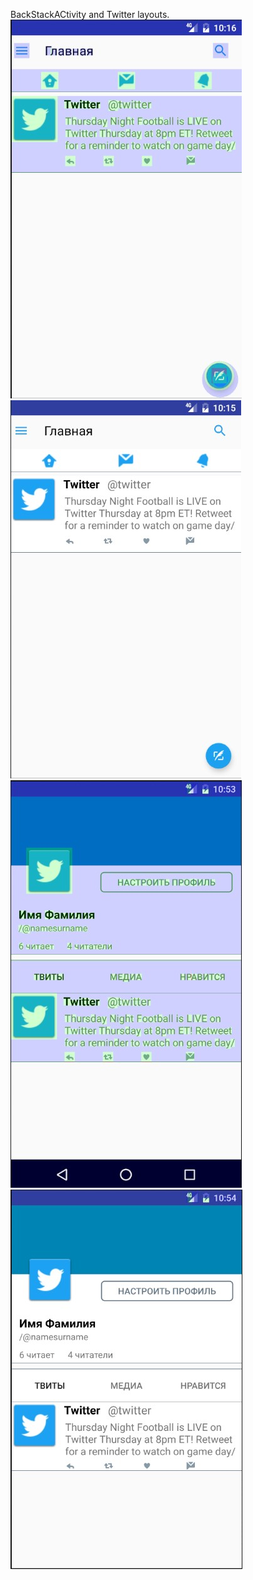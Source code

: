 BackStackACtivity and Twitter layouts.
![Tap](https://github.com/Someluck/AndroidBackStackActivity/blob/master/Screenshot_10.jpg)
![Tap](https://github.com/Someluck/AndroidBackStackActivity/blob/master/Screenshot_9.jpg)
![Tap](https://github.com/Someluck/AndroidBackStackActivity/blob/master/Screenshot_11.jpg)
![Tap](https://github.com/Someluck/AndroidBackStackActivity/blob/master/Screenshot_12.jpg)
